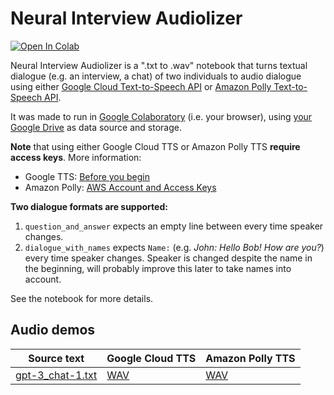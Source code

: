 # Neural Interview Audiolizer

[![Open In Colab](https://colab.research.google.com/assets/colab-badge.svg)](https://colab.research.google.com/github/olaviinha/NeuralInterviewAudiolizer/blob/main/NeuralInterviewAudiolizer.ipynb)

Neural Interview Audiolizer is a ".txt to .wav" notebook that turns textual dialogue (e.g. an interview, a chat) of two individuals to audio dialogue using either [Google Cloud Text-to-Speech API](https://cloud.google.com/text-to-speech) or [Amazon Polly Text-to-Speech API](https://aws.amazon.com/polly/).

It was made to run in [Google Colaboratory](https://colab.research.google.com/) (i.e. your browser), using [your Google Drive](https://drive.google.com/drive/my-drive) as data source and storage.

**Note** that using either Google Cloud TTS or Amazon Polly TTS **require access keys**. More information:
- Google TTS: [Before you begin](https://cloud.google.com/text-to-speech/docs/quickstart-client-libraries#before-you-begin)
- Amazon Polly: [AWS Account and Access Keys](https://docs.aws.amazon.com/powershell/latest/userguide/pstools-appendix-sign-up.html)

**Two dialogue formats are supported:**
1) `question_and_answer` expects an empty line between every time speaker changes.
2) `dialogue_with_names` expects `Name:` (e.g. _John: Hello Bob! How are you?_) every time speaker changes. Speaker is changed despite the name in the beginning, will probably improve this later to take names into account.

See the notebook for more details.

## Audio demos

Source text | Google Cloud TTS | Amazon Polly TTS
------------ | ------------ | ------------
[gpt-3_chat-1.txt](https://storage.googleapis.com/olaviinha/github/neural-interview-audiolizer/gpt-3_chat-1.txt) | [WAV](https://storage.googleapis.com/olaviinha/github/neural-interview-audiolizer/chat-1_google_tts_kzcl.wav) | [WAV](https://storage.googleapis.com/olaviinha/github/neural-interview-audiolizer/chat-1_polly_mpfi.wav)
